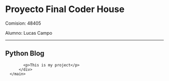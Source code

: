 <!DOCTYPE html>
<html>
    <body>
      <h1>Proyecto Final Coder House</h1>
          <p>Comision: 48405</p>
          <p>Alumno: Lucas Campo</p>
          <hr>
          <h2>Python Blog</h2>
      <main>
          <div>
              
            <p>This is my project</p>
          </div>  
      </main>
  </body>
</html>
